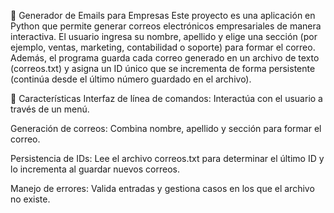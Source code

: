 📧 Generador de Emails para Empresas
Este proyecto es una aplicación en Python que permite generar correos electrónicos empresariales de manera interactiva. El usuario ingresa su nombre, apellido y elige una sección (por ejemplo, ventas, marketing, contabilidad o soporte) para formar el correo. Además, el programa guarda cada correo generado en un archivo de texto (correos.txt) y asigna un ID único que se incrementa de forma persistente (continúa desde el último número guardado en el archivo).

🚀 Características
Interfaz de línea de comandos: Interactúa con el usuario a través de un menú.

Generación de correos: Combina nombre, apellido y sección para formar el correo.

Persistencia de IDs: Lee el archivo correos.txt para determinar el último ID y lo incrementa al guardar nuevos correos.

Manejo de errores: Valida entradas y gestiona casos en los que el archivo no existe.